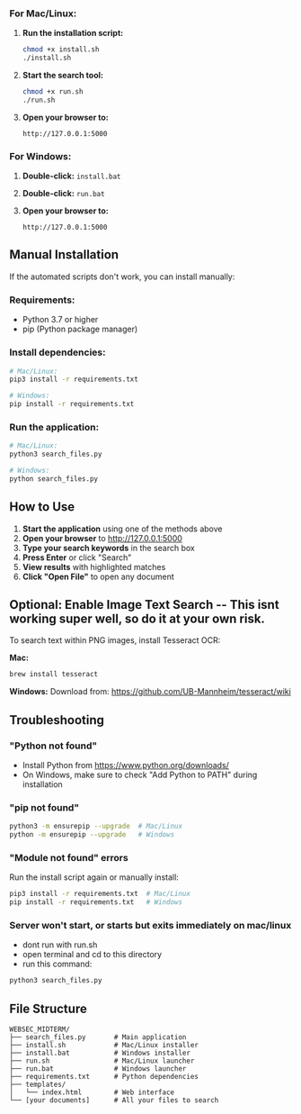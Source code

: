 
### For Mac/Linux:

1. **Run the installation script:**
   ```bash
   chmod +x install.sh
   ./install.sh
   ```

2. **Start the search tool:**
   ```bash
   chmod +x run.sh
   ./run.sh
   ```

3. **Open your browser to:**
   ```
   http://127.0.0.1:5000
   ```

### For Windows:

1. **Double-click:** `install.bat`

2. **Double-click:** `run.bat`

3. **Open your browser to:**
   ```
   http://127.0.0.1:5000
   ```

## Manual Installation

If the automated scripts don't work, you can install manually:

### Requirements:
- Python 3.7 or higher
- pip (Python package manager)

### Install dependencies:
```bash
# Mac/Linux:
pip3 install -r requirements.txt

# Windows:
pip install -r requirements.txt
```

### Run the application:
```bash
# Mac/Linux:
python3 search_files.py

# Windows:
python search_files.py
```

## How to Use

1. **Start the application** using one of the methods above
2. **Open your browser** to http://127.0.0.1:5000
3. **Type your search keywords** in the search box
4. **Press Enter** or click "Search"
5. **View results** with highlighted matches
6. **Click "Open File"** to open any document

## Optional: Enable Image Text Search -- This isnt working super well, so do it at your own risk.

To search text within PNG images, install Tesseract OCR:

**Mac:**
```bash
brew install tesseract
```

**Windows:**
Download from: https://github.com/UB-Mannheim/tesseract/wiki

## Troubleshooting

### "Python not found"
- Install Python from https://www.python.org/downloads/
- On Windows, make sure to check "Add Python to PATH" during installation

### "pip not found"
```bash
python3 -m ensurepip --upgrade  # Mac/Linux
python -m ensurepip --upgrade   # Windows
```

### "Module not found" errors
Run the install script again or manually install:
```bash
pip3 install -r requirements.txt  # Mac/Linux
pip install -r requirements.txt   # Windows
```

### Server won't start, or starts but exits immediately on mac/linux
- dont run with run.sh 
- open terminal and cd to this directory
- run this command:
```bash
python3 search_files.py
```

## File Structure

```
WEBSEC_MIDTERM/
├── search_files.py       # Main application
├── install.sh            # Mac/Linux installer
├── install.bat           # Windows installer
├── run.sh                # Mac/Linux launcher
├── run.bat               # Windows launcher
├── requirements.txt      # Python dependencies
├── templates/
│   └── index.html        # Web interface
└── [your documents]      # All your files to search
```
